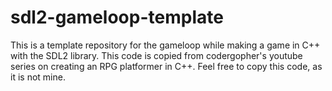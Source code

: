 # sdl2-gameloop-template
 
This is a template repository for the gameloop while making a game in C++ with the SDL2 library.
This code is copied from codergopher's youtube series on creating an RPG platformer in C++.
Feel free to copy this code, as it is not mine.